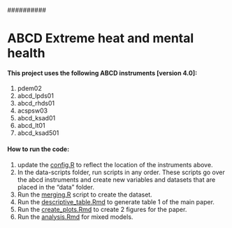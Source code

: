 ##########
# ABCD Extreme heat and mental health


#### This project uses the following ABCD instruments [version 4.0]:

1. pdem02
2. abcd_lpds01
3. abcd_rhds01
4. acspsw03
5. abcd_ksad01
6. abcd_lt01
7. abcd_ksad501


#### How to run the code:

1. update the [config.R](config.R) to reflect the location of the instruments above.
2. In the data-scripts folder, run scripts in any order. These scripts go over the abcd instruments and create new variables and datasets that are placed in the “data” folder.
3. Run the [merging.R](scripts/merging.R) script to create the dataset.
4. Run the [descriptive_table.Rmd](scripts/descriptive_table.Rmd) to generate table 1 of the main paper.
5. Run the [create_plots.Rmd](scripts/create_plots.Rmd) to create 2 figures for the paper.
6. Run the [analysis.Rmd](scripts/analysis.Rmd) for mixed models.
